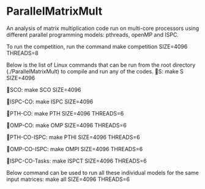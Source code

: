 # ParallelMatrixMult
An analysis of matrix multiplication code run on multi-core processors using different parallel programming models: pthreads, openMP and ISPC.

To run the competition, run the command
	make competition SIZE=4096 THREADS=8

Below is the list of Linux commands that can be run from the root directory (./ParallelMatrixMult) to compile and run any of the codes.
S: 
	make S SIZE=4096

SCO: 
	make SCO SIZE=4096

ISPC-CO:
	make ISPC SIZE=4096

PTH-CO: 
	make PTH SIZE=4096 THREADS=6

OMP-CO: 
	make OMP SIZE=4096 THREADS=6

PTH-CO-ISPC: 
	make PTHI SIZE=4096 THREADS=6

OMP-CO-ISPC: 
	make OMPI SIZE=4096 THREADS=6

ISPC-CO-Tasks:
	make ISPCT SIZE=4096 THREADS=6

Below command can be used to run all these individual models for the same input matrices:
	make all SIZE=4096 THREADS=6

